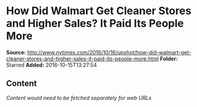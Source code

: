 # How Did Walmart Get Cleaner Stores and Higher Sales? It Paid Its People More

**Source:** http://www.nytimes.com/2016/10/16/upshot/how-did-walmart-get-cleaner-stores-and-higher-sales-it-paid-its-people-more.html
**Folder:** Starred
**Added:** 2016-10-15T13:27:54




## Content
*Content would need to be fetched separately for web URLs*
